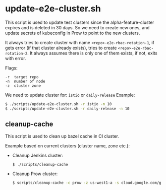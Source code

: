 # update-e2e-cluster.sh

This script is used to update test clusters since the alpha-feature-cluster expires and is deleted in 30 days.
So we need to create new ones, and update secrets of kubeconfig in Prow to point to the new clusters.

It always tries to create cluster with name `<repo>-e2e-rbac-rotation-1`, if gets error (if that cluster already exists),
tries to create `<repo>-e2e-rbac-rotation-2`. It always assumes there is only one of them exists, if not, exits with error.

Flags:

```plain
-r  target repo
-n  number of node
-z  cluster zone
```

We need to update cluster for: `istio` or `daily-release`
Example:

```bash
$ ./scripts/update-e2e-cluster.sh -r istio -n 10
$ ./scripts/update-e2e-cluster.sh -r daily-release -n 10
```

## cleanup-cache

This script is used to clean up bazel cache in CI cluster.

Example based on current clusters (cluster name, zone etc.):

- Cleanup Jenkins cluster:

    ```bash
    $ ./scripts/cleanup-cache
    ```

- Cleanup Prow cluster:

    ```bash
    $ scripts/cleanup-cache -c prow -z us-west1-a -s cloud.google.com/gke-nodepool=test-pool
    ```
